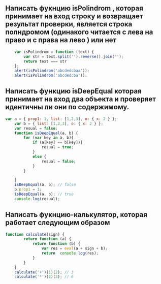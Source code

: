 ﻿## Написать фукнцию isPolindrom , которая принимает на вход строку и возвращает результат проверки, является строка полндромом (одинакого читается с лева на право и с права на лево ) или нет
```javascript
    var isPolindrom = function (text) {
        var str = text.split('').reverse().join('');
        return text === str
    };
    alert(isPolindrom('abcdedcbaa'));
    alert(isPolindrom('abcdedcba'));
```

## Написать функцию isDeepEqual которая принимает на вход два объекта и проверяет идентичны ли они по содержимому.

```javascript
var a = { prop1: 1, list: [1,2,3], o: { x: 2 } };
    var b = { list: [1,2,3], o: { x: 2 } };
    var resual = false;
    function isDeepEqual(a, b) {
        for (var key in a, b){
            if (a[key] == b[key]){
                resual = true;
            }
            else {
                resual = false;
            }
        }

    }
    isDeepEqual(a, b); // false
    b.prop1 = 1;
    isDeepEqual(a, b); // true
    console.log(resual);
```



## Написать фукнцию-калькулятор, которая работает следующим образом

```javascript
function calculate(sign) {
        return function (a) {
            return function (b) {
                var res = eval(a + sign + b);
                return  console.log(res);
            }
        }
    }
    calculate('+')(1)(2); // 3
    calculate('*')(2)(3); // 6
```

